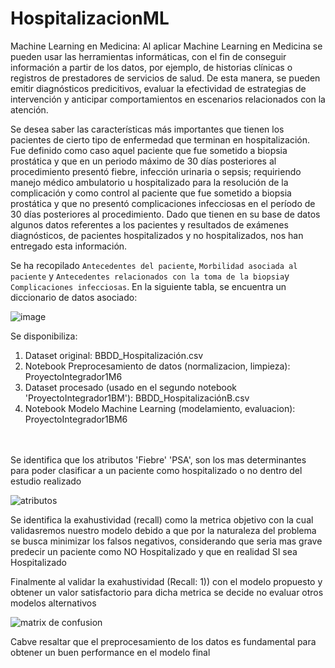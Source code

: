 # HospitalizacionML
Machine Learning en Medicina: Al aplicar Machine Learning en Medicina se pueden usar las herramientas informáticas, con el fin de conseguir 
información a partir de los datos, por ejemplo, de historias clínicas o registros de prestadores de servicios de salud. De esta manera, se 
pueden emitir diagnósticos predicitivos, evaluar la efectividad de estrategias de intervención y anticipar comportamientos en escenarios 
relacionados con la atención.

Se desea saber las características más importantes que tienen los pacientes de cierto tipo de enfermedad que terminan en hospitalización. 
Fue definido como caso aquel paciente que fue sometido a biopsia prostática y que en un periodo máximo de 30 días posteriores al procedimiento 
presentó fiebre, infección urinaria o sepsis; requiriendo manejo médico ambulatorio u hospitalizado para la resolución de la complicación y 
como control al paciente que fue sometido a biopsia prostática y que no presentó complicaciones infecciosas en el período de 30 días posteriores
al procedimiento. Dado que tienen en su base de datos algunos datos referentes a los pacientes y resultados de exámenes diagnósticos, de pacientes
hospitalizados y no hospitalizados, nos han entregado esta información.  

Se ha recopilado `Antecedentes del paciente`, `Morbilidad asociada al paciente` y `Antecedentes relacionados con la toma de la biopsia`y 
`Complicaciones infecciosas`. En la siguiente tabla, se encuentra un diccionario de datos asociado:

![image](https://user-images.githubusercontent.com/118769777/220240501-8c21461d-2de5-495b-954e-10fb9bf38014.png)


Se disponibiliza:<br>
1. Dataset original: BBDD_Hospitalización.csv<br>
2. Notebook Preprocesamiento de datos (normalizacion, limpieza): ProyectoIntegrador1M6<br>
3. Dataset procesado (usado en el segundo notebook 'ProyectoIntegrador1BM'): BBDD_HospitalizaciónB.csv<br>
4. Notebook Modelo Machine Learning (modelamiento, evaluacion): ProyectoIntegrador1BM6<br>

<br>
<br>
Se identifica que los atributos 'Fiebre' 'PSA', son los mas determinantes para poder clasificar a un paciente como hospitalizado o no dentro del 
estudio realizado<br>

![atributos](https://github.com/harlantonguino/HospitalizacionML/assets/9009541/cded8738-e04a-42f4-8eb0-797c4413152e)

Se identifica la exahustividad (recall) como la metrica objetivo con la cual validasremos nuestro modelo debido a que por la naturaleza del problema 
se busca minimizar los falsos negativos, considerando que seria mas grave predecir un paciente como NO Hospitalizado y que en realidad SI sea Hospitalizado<br>

Finalmente al validar la exahustividad (Recall: 1)) con el modelo propuesto y obtener un valor satisfactorio para dicha metrica se decide no evaluar otros modelos alternativos<br>

![matrix de confusion](https://github.com/harlantonguino/HospitalizacionML/assets/9009541/75bfdcd5-e68c-47bd-bfb4-384e30856383)

Cabve resaltar que el preprocesamiento de los datos es fundamental para obtener un buen performance en el modelo final

